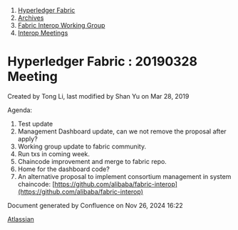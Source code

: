 1. [Hyperledger Fabric](index.html)
2. [Archives](Archives_22840389.html)
3. [Fabric Interop Working Group](Fabric-Interop-Working-Group_22839518.html)
4. [Interop Meetings](Interop-Meetings_22840492.html)

# Hyperledger Fabric : 20190328 Meeting

Created by Tong Li, last modified by Shan Yu on Mar 28, 2019

Agenda:

1. Test update
2. Management Dashboard update, can we not remove the proposal after apply?
3. Working group update to fabric community.
4. Run txs in coming week.
5. Chaincode improvement and merge to fabric repo.
6. Home for the dashboard code?
7. An alternative proposal to implement consortium management in system chaincode: [https://github.com/alibaba/fabric-interop](https://github.com/alibaba/fabric-interop)

Document generated by Confluence on Nov 26, 2024 16:22

[Atlassian](http://www.atlassian.com/)
